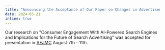 ```yaml
---
title: "Announcing the Acceptance of Our Paper on Changes in Advertisement on AI-powered Search Engines to AEJMC Conference"
date: 2024-05-21
inline: true
---
```


Our research on "Consumer Engagement With AI-Powered Search Engines and Implications for the Future of Search Advertising" was accepted for presentation in [AEJMC](https://www.aejmc.org/) August 7th - 11th.